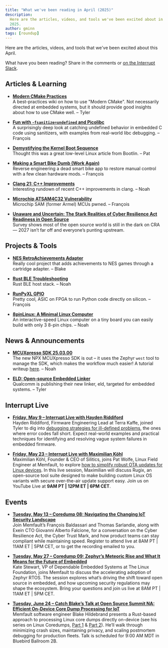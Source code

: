 ```yaml
---
title: "What we've been reading in April (2025)"
description:
  Here are the articles, videos, and tools we've been excited about in April
  2025.
author: gminn
tags: [roundup]
---
```


<!-- excerpt start -->

Here are the articles, videos, and tools that we've been excited about this
April.

<!-- excerpt end -->

What have you been reading? Share in the comments or
[on the Interrupt Slack](https://interrupt-slack.herokuapp.com/).

## Articles & Learning

- [**Modern CMake Practices**](https://cliutils.gitlab.io/modern-cmake/README.html)<br>
  A best-practices wiki on how to use "Modern CMake". Not necessarily directed
  at embedded systems, but it should provide good insights about how to use
  CMake well. – Tyler

- [**Fun with `-fsanitize=undefined` and Picolibc**](https://keithp.com/blogs/sanitizer-fun/)<br>
  A surprisingly deep look at catching undefined behavior in embedded C code
  using sanitizers, with examples from real-world libc debugging. – François

- [**Demystifying the Kernel Boot Sequence**](https://bootlin.com/blog/demystifying-kernel-boot-sequence/)<br>
  Thought this was a great low-level Linux article from Bootlin. – Pat

- [**Making a Smart Bike Dumb (Work Again)**](https://francisco.io/blog/making-a-smart-bike-dumb-work-again/)<br>
  Reverse engineering a dead smart bike app to restore manual control with a few
  clean hardware mods. – François

- [**Clang 21: C++ Improvements**](https://cor3ntin.github.io/posts/clang21/)<br>
  Interesting rundown of recent C++ improvements in clang. – Noah

- [**Microchip ATSAM4C32 Vulnerability**](https://web.archive.org/web/20250402165042/https://wiki.recessim.com/view/ATSAM4C32)<br>
  Microchip SAM (former Armel) MCUs pwned. – François

- [**Unaware and Uncertain: The Stark Realities of Cyber Resilience Act Readiness in Open Source**](https://www.linuxfoundation.org/hubfs/Research%20Reports/lfr_cra_readiness_050125a.pdf?hsLang=en)<br>
  Survey shows most of the open source world is still in the dark on CRA — 2027
  isn’t far off and everyone’s punting upstream.

## Projects & Tools

- [**NES RetroAchievements Adapter**](https://github.com/odelot/nes-ra-adapter)<br>
  Really cool project that adds achievements to NES games through a cartridge
  adapter. – Blake

- [**Rust BLE Troubleshooting**](https://embassy.dev/blog/trouble/)<br> Rust BLE
  host stack. – Noah

- [**RunPyXL GPIO**](https://www.runpyxl.com/gpio)<br> Pretty cool, ASIC on FPGA
  to run Python code directly on silicon. – François

- [**8pinLinux: A Minimal Linux Computer**](https://dmitry.gr/?r=05.Projects&proj=36.%208pinLinux)<br>
  An interactive-speed Linux computer on a tiny board you can easily build with
  only 3 8-pin chips. – Noah

## News & Announcements

- [**MCUXpresso SDK 25.03.00**](https://mcuxpresso.nxp.com/mcuxsdk/25.03.00/html//introduction/README.html)<br>
  The new NPX MCUXpresso SDK is out – it uses the Zephyr `west` tool to manage
  the SDK, which makes the workflow much easier! A tutorial writeup
  [here](https://www.beningo.com/getting-started-with-the-new-mcuxpresso-sdk-for-nxp-mcus/).
  – Noah

- [**ELD: Open-source Embedded Linker**](https://www.qualcomm.com/developer/blog/2025/04/eld-new-open-source-embedded-linker-tool-for-embedded-systems)<br>
  Qualcomm is publishing their new linker, eld, targeted for embedded systems. –
  Tyler

## Interrupt Live

- [**Friday, May 9 – Interrupt Live with Hayden Riddiford**](https://www.youtube.com/live/bgx4p-Voqkg?feature=shared)<br>
  Hayden Riddiford, Firmware Engineering Lead at Terra Kaffe, joined Tyler to
  dig into
  [debugging strategies for ill-defined problems](https://interrupt.memfault.com/blog/debugging-steps),
  the ones where error codes fall short. Expect real-world examples and
  practical techniques for identifying and resolving vague system failures in
  embedded firmware.

- [**Friday, May 23 – Interrupt Live with Maximilian Köhl**](https://www.youtube.com/watch?v=S2t2iAYmfuE?feature=shared)<br>
  Maximilian Köhl, Founder & CEO of Silitics, joins Pat Wolfe, Linux Field
  Engineer at Memfault, to explore
  [how to simplify robust OTA updates for Linux devices](https://interrupt.memfault.com/blog/robust-ota-updates-the-easy-way).
  In this live session, Maximilian will discuss Rugix, an open-source tool suite
  designed to make building custom Linux OS variants with secure over-the-air
  update support easy. Join us on YouTube Live at **9AM PT | 12PM ET | 6PM
  CET**.

## Events

- [**Tuesday, May 13 – Coredump 08: Navigating the Changing IoT Security Landscape**](https://memfault.com/resources/navigating-the-changing-iot-security-landscape-a-survival-guide-for-product-leaders/)<br>
  Join Memfault’s François Baldassari and Thomas Sarlandie, along with Exein CTO
  Giovanni Alberto Falcione, for a conversation on the Cyber Resilience Act, the
  Cyber Trust Mark, and how product teams can stay compliant while maintaining
  speed. Register to attend live at 8AM PT | 11AM ET | 5PM CET, or to get the
  recording emailed to you.

- [**Tuesday, May 27 – Coredump 09: Zephyr’s Meteoric Rise and What It Means for the Future of Embedded**](https://memfault.com/resources/zephyrs-meteoric-rise-and-what-it-means-for-the-future-of-embedded/)<br>
  Kate Stewart, VP of Dependable Embedded Systems at The Linux Foundation, joins
  Memfault to discuss the accelerating adoption of Zephyr RTOS. The session
  explores what’s driving the shift toward open source in embedded, and how
  upcoming security regulations may shape the ecosystem. Bring your questions
  and join us live at 8AM PT | 11AM ET | 5PM CET.

- [**Tuesday, June 24 – Catch Blake’s Talk at Open Source Summit NA: Efficient On-Device Core Dump Processing for IoT**](https://ossna2025.sched.com/event/1zfib?iframe=no)<br>
  Memfault software engineer Blake Hildebrand presents a Rust-based approach to
  processing Linux core dumps directly on-device (see his series on Linux
  Coredumps,
  [Part 1](https://interrupt.memfault.com/blog/linux-coredumps-part-1) &
  [Part 2](https://interrupt.memfault.com/blog/linux-coredumps-part-2)). He’ll
  walk through minimizing crash sizes, maintaining privacy, and scaling
  postmortem debugging for production fleets. Talk is scheduled for 9:00 AM MDT
  in Bluebird Ballroom 2B.
